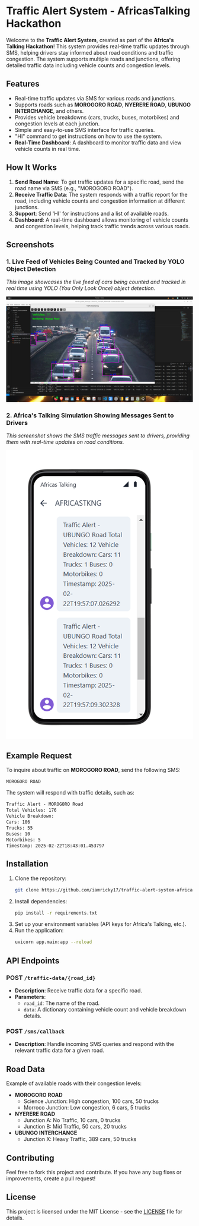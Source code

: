 # Traffic Alert System - AfricasTalking Hackathon

Welcome to the **Traffic Alert System**, created as part of the **Africa's Talking Hackathon**! This system provides real-time traffic updates through SMS, helping drivers stay informed about road conditions and traffic congestion. The system supports multiple roads and junctions, offering detailed traffic data including vehicle counts and congestion levels.

## Features

- Real-time traffic updates via SMS for various roads and junctions.
- Supports roads such as **MOROGORO ROAD**, **NYERERE ROAD**, **UBUNGO INTERCHANGE**, and others.
- Provides vehicle breakdowns (cars, trucks, buses, motorbikes) and congestion levels at each junction.
- Simple and easy-to-use SMS interface for traffic queries.
- "HI" command to get instructions on how to use the system.
- **Real-Time Dashboard**: A dashboard to monitor traffic data and view vehicle counts in real time.

## How It Works

1. **Send Road Name**: To get traffic updates for a specific road, send the road name via SMS (e.g., "MOROGORO ROAD").
2. **Receive Traffic Data**: The system responds with a traffic report for the road, including vehicle counts and congestion information at different junctions.
3. **Support**: Send 'HI' for instructions and a list of available roads.
4. **Dashboard**: A real-time dashboard allows monitoring of vehicle counts and congestion levels, helping track traffic trends across various roads.

## Screenshots

### 1. **Live Feed of Vehicles Being Counted and Tracked by YOLO Object Detection**
*This image showcases the live feed of cars being counted and tracked in real time using YOLO (You Only Look Once) object detection.*

![YOLO Object Detection Live Feed](assets\livefeed.jpg)

### 2. **Africa's Talking Simulation Showing Messages Sent to Drivers**
*This screenshot shows the SMS traffic messages sent to drivers, providing them with real-time updates on road conditions.*

![Africa's Talking SMS Simulation](assets\messages.png)

## Example Request

To inquire about traffic on **MOROGORO ROAD**, send the following SMS:

```
MOROGORO ROAD
```

The system will respond with traffic details, such as:

```
Traffic Alert - MOROGORO Road
Total Vehicles: 176
Vehicle Breakdown:
Cars: 106
Trucks: 55
Buses: 10
Motorbikes: 5
Timestamp: 2025-02-22T18:43:01.453797
```

## Installation

1. Clone the repository:
   ```bash
   git clone https://github.com/iamricky17/traffic-alert-system-africastalking-hackathon.git
   ```
2. Install dependencies:
   ```bash
   pip install -r requirements.txt
   ```
3. Set up your environment variables (API keys for Africa's Talking, etc.).
4. Run the application:
   ```bash
   uvicorn app.main:app --reload
   ```

## API Endpoints

### POST `/traffic-data/{road_id}`

- **Description**: Receive traffic data for a specific road.
- **Parameters**:
  - `road_id`: The name of the road.
  - `data`: A dictionary containing vehicle count and vehicle breakdown details.

### POST `/sms/callback`

- **Description**: Handle incoming SMS queries and respond with the relevant traffic data for a given road.

## Road Data

Example of available roads with their congestion levels:

- **MOROGORO ROAD**
  - Science Junction: High congestion, 100 cars, 50 trucks
  - Morroco Junction: Low congestion, 6 cars, 5 trucks
- **NYERERE ROAD**
  - Junction A: No Traffic, 10 cars, 0 trucks
  - Junction B: Mid Traffic, 50 cars, 20 trucks
- **UBUNGO INTERCHANGE**
  - Junction X: Heavy Traffic, 389 cars, 50 trucks

## Contributing

Feel free to fork this project and contribute. If you have any bug fixes or improvements, create a pull request!

## License

This project is licensed under the MIT License - see the [LICENSE](LICENSE) file for details.